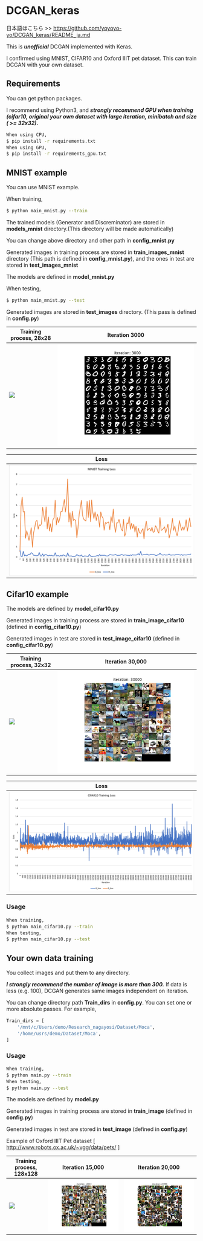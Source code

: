 # DCGAN_keras

日本語はこちら >> https://github.com/yoyoyo-yo/DCGAN_keras/README_ja.md

This is ***unofficial*** DCGAN implemented with Keras.

I confirmed using MNIST, CIFAR10 and Oxford IIIT pet dataset.
This can train DCGAN with your own dataset.

## Requirements

You can get python packages.

I recommend using Python3, and ***strongly recommend GPU when training (cifar10, original your own dataset with large iteration, minibatch and size ( >= 32x32).***

```bash
When using CPU,
$ pip install -r requirements.txt
When using GPU,
$ pip install -r requirements_gpu.txt
```

## MNIST example

You can use MNIST example.

When training,

```bash
$ python main_mnist.py --train
```

The trained models (Generator and Discreminator) are stored in **models_mnist** directory.(This directory will be made automatically)

You can change above directory and other path in **config_mnist.py**

Generated images in training process are stored in **train_images_mnist** directory (This path is defined in **config_mnist.py**), and the ones in test are stored in **test_images_mnist**

The models are defined in **model_mnist.py**

When testing,

```bash
$ python main_mnist.py --test
```

Generated images are stored in **test_images** directory. (This pass is defined in **config.py**)


|Training process, 28x28|Iteration 3000|
|---|---|
|![](assets/mnist_result.gif)|![](assets/mnist_3000.jpg)|

|Loss|
|---|
|![](assets/mnist_loss.png)|

## Cifar10 example

The models are defined by **model_cifar10.py**

Generated images in training process are stored in **train_image_cifar10** (defined in **config_cifar10.py**)

Generated images in test are stored in **test_image_cifar10** (defined in **config_cifar10.py**)

|Training process, 32x32| Iteration 30,000 |
|---|---|
|![](assets/cifar10_result.gif)|![](assets/cifar10_30000.jpg)|

|Loss|
|---|
|![](assets/cifar10_loss.png)|

### Usage

```bash
When training,
$ python main_cifar10.py --train
When testing,
$ python main_cifar10.py --test
```

## Your own data training

You collect images and put them to any directory.

***I strongly recommend the number of image is more than 300.***
If data is less (e.g. 100), DCGAN generates same images independent on iteration.

You can change directory path **Train\_dirs** in **config.py**.
You can set one or more absolute passes.
For example, 
```python
Train_dirs = [
    '/mnt/c/Users/demo/Research_nagayosi/Dataset/Moca',
    '/home/usrs/demo/Dataset/Moca',
]
```

### Usage

```bash
When training,
$ python main.py --train
When testing,
$ python main.py --test
```

The models are defined by **model.py**

Generated images in training process are stored in **train_image** (defined in **config.py**)

Generated images in test are stored in **test_image** (defined in **config.py**)

Example of Oxford IIIT Pet dataset [ http://www.robots.ox.ac.uk/~vgg/data/pets/ ]

Training process, 128x128|Iteration 15,000 | Iteration 20,000 |
|---|---|---|
|![](assets/iiit_pet_result.gif)|![](assets/iiit_pet_15000.jpg)|![](assets/iiit_pet_20000.jpg)|
